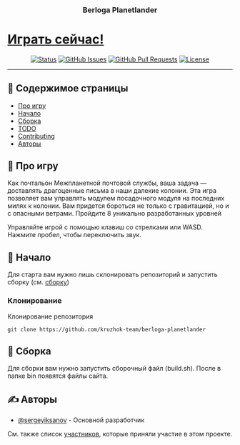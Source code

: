 <h3 align="center">Berloga Planetlander</h3>

# [Играть сейчас!](https://moonlander.kruzhok.org/) 

<div align="center">

[![Status](https://img.shields.io/badge/status-active-success.svg)]()
[![GitHub Issues](https://img.shields.io/github/issues/kruzhok-team/berloga-planetlander.svg)](https://github.com/kruzhok-team/berloga-planetlander/issues)
[![GitHub Pull Requests](https://img.shields.io/github/issues-pr/sergeyiksanov/berloga-planetlander.svg)](https://github.com/kruzhok-team/berloga-planetlander/pulls)
[![License](https://img.shields.io/badge/license-GNU-blue.svg)](/LICENSE)

</div>

---

## 📝 Содержимое страницы

- [Про игру](#about)
- [Начало](#getting_started)
- [Сборка](#deployment)
- [TODO](../TODO.md)
- [Contributing](../CONTRIBUTING.md)
- [Авторы](#authors)

## 🧐 Про игру <a name = "about"></a>

Как почтальон Межпланетной почтовой службы, ваша задача — доставлять
драгоценные письма в наши далекие колонии. Эта игра позволяет вам управлять модулем посадочного модуля
на последних милях к колонии. Вам придется бороться не только с гравитацией,
но и с опасными ветрами. Пройдите 8 уникально разработанных уровней

Управляйте игрой с помощью клавиш со стрелками или WASD. Нажмите пробел, чтобы переключить звук.

## 🏁 Начало <a name = "getting_started"></a>

Для старта вам нужно лишь склонировать репозиторий и запустить сборку (см. [сборку](#deployment))

### Клонирование

Клонирование репозитория

```
git clone https://github.com/kruzhok-team/berloga-planetlander
```

## 🏁 Сборка <a name = "deployment"></a>

Для сборки вам нужно запустить сборочный файл (build.sh). После в папке bin появятся файлы сайта.

## ✍️ Авторы <a name = "authors"></a>

- [@sergeyiksanov](https://github.com/sergeyiksanov) - Основной разработчик

См. также список [участников](https://github.com/kruzhok-team/berloga-planetlander/contributors), которые приняли участие в этом проекте.
